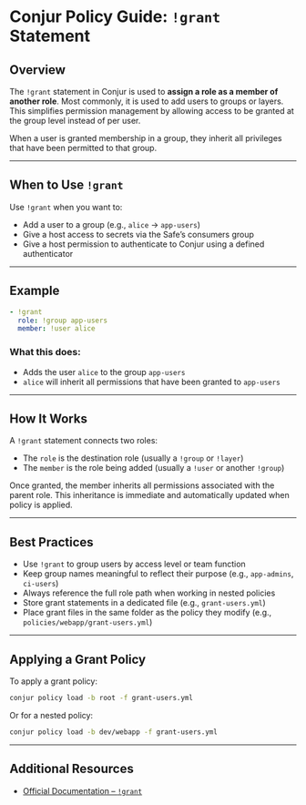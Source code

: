 # Conjur Policy Guide: `!grant` Statement

## Overview

The `!grant` statement in Conjur is used to **assign a role as a member of another role**. Most commonly, it is used to add users to groups or layers. This simplifies permission management by allowing access to be granted at the group level instead of per user.

When a user is granted membership in a group, they inherit all privileges that have been permitted to that group.

---

## When to Use `!grant`

Use `!grant` when you want to:

* Add a user to a group (e.g., `alice` → `app-users`)
* Give a host access to secrets via the Safe’s consumers group
* Give a host permission to authenticate to Conjur using a defined authenticator

---

## Example

```yaml
- !grant
  role: !group app-users
  member: !user alice
```

### What this does:

* Adds the user `alice` to the group `app-users`
* `alice` will inherit all permissions that have been granted to `app-users`

---

## How It Works

A `!grant` statement connects two roles:

* The `role` is the destination role (usually a `!group` or `!layer`)
* The `member` is the role being added (usually a `!user` or another `!group`)

Once granted, the member inherits all permissions associated with the parent role. This inheritance is immediate and automatically updated when policy is applied.

---

## Best Practices

* Use `!grant` to group users by access level or team function
* Keep group names meaningful to reflect their purpose (e.g., `app-admins`, `ci-users`)
* Always reference the full role path when working in nested policies
* Store grant statements in a dedicated file (e.g., `grant-users.yml`)
* Place grant files in the same folder as the policy they modify (e.g., `policies/webapp/grant-users.yml`)

---

## Applying a Grant Policy

To apply a grant policy:

```bash
conjur policy load -b root -f grant-users.yml
```

Or for a nested policy:

```bash
conjur policy load -b dev/webapp -f grant-users.yml
```

---

## Additional Resources

* [Official Documentation – `!grant`](https://docs.cyberark.com/conjur-cloud/latest/en/content/operations/policy/statement-ref-grant.htm)
